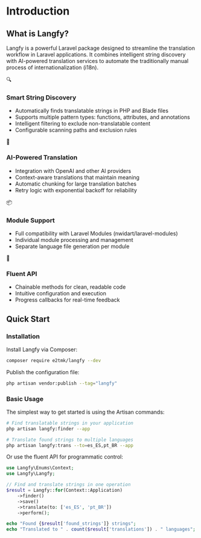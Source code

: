 # Introduction

## What is Langfy?

Langfy is a powerful Laravel package designed to streamline the translation workflow in Laravel applications. It combines intelligent string discovery with AI-powered translation services to automate the traditionally manual process of internationalization (i18n).

<div class="features-grid">
  <div class="feature-card">
    <div class="feature-icon">🔍</div>
    <h3>Smart String Discovery</h3>
    <ul>
      <li>Automatically finds translatable strings in PHP and Blade files</li>
      <li>Supports multiple pattern types: functions, attributes, and annotations</li>
      <li>Intelligent filtering to exclude non-translatable content</li>
      <li>Configurable scanning paths and exclusion rules</li>
    </ul>
  </div>

  <div class="feature-card">
    <div class="feature-icon">🤖</div>
    <h3>AI-Powered Translation</h3>
    <ul>
      <li>Integration with OpenAI and other AI providers</li>
      <li>Context-aware translations that maintain meaning</li>
      <li>Automatic chunking for large translation batches</li>
      <li>Retry logic with exponential backoff for reliability</li>
    </ul>
  </div>

  <div class="feature-card">
    <div class="feature-icon">📦</div>
    <h3>Module Support</h3>
    <ul>
      <li>Full compatibility with Laravel Modules (nwidart/laravel-modules)</li>
      <li>Individual module processing and management</li>
      <li>Separate language file generation per module</li>
    </ul>
  </div>

  <div class="feature-card">
    <div class="feature-icon">🔗</div>
    <h3>Fluent API</h3>
    <ul>
      <li>Chainable methods for clean, readable code</li>
      <li>Intuitive configuration and execution</li>
      <li>Progress callbacks for real-time feedback</li>
    </ul>
  </div>
</div>

## Quick Start

### Installation

Install Langfy via Composer:

```bash
composer require e2tmk/langfy --dev
```

Publish the configuration file:

```bash
php artisan vendor:publish --tag="langfy"
```

### Basic Usage

The simplest way to get started is using the Artisan commands:

```bash
# Find translatable strings in your application
php artisan langfy:finder --app

# Translate found strings to multiple languages
php artisan langfy:trans --to=es_ES,pt_BR --app
```

Or use the fluent API for programmatic control:

```php
use Langfy\Enums\Context;
use Langfy\Langfy;

// Find and translate strings in one operation
$result = Langfy::for(Context::Application)
    ->finder()
    ->save()
    ->translate(to: ['es_ES', 'pt_BR'])
    ->perform();

echo "Found {$result['found_strings']} strings";
echo "Translated to " . count($result['translations']) . " languages";
```
